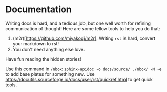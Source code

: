 # Documentation

Writing docs is hard, and a tedious job, but one well worth for refining communication of thought! Here are some fellow tools to help you do that:

1. (m2r)[https://github.com/miyakogi/m2r]: Writing `rst` is hard, convert your markdown to rst!
2. You don't need anything else love.

Have fun reading the hidden stories!

Use this command in `/nbox`: `sphinx-apidoc -o docs/source/ ./nbox/ -M -e` to add base plates for something new. Use https://docutils.sourceforge.io/docs/user/rst/quickref.html to get quick tools.

<!-- https://pdoc3.github.io/pdoc/ -->